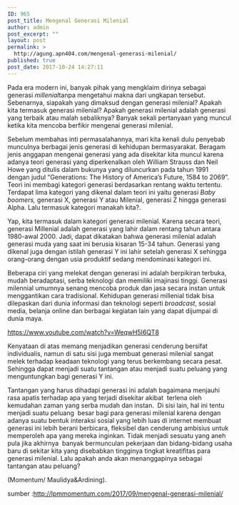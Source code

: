 ```yaml
---
ID: 965
post_title: Mengenal Generasi Milenial
author: admin
post_excerpt: ""
layout: post
permalink: >
  http://agung.apn404.com/mengenal-generasi-milenial/
published: true
post_date: 2017-10-24 14:27:11
---
```

Pada era modern ini, banyak pihak yang mengklaim dirinya sebagai generasi <em>millenial</em>tanpa mengetahui makna dari ungkapan tersebut. Sebenarnya, siapakah yang dimaksud dengan generasi milenial? Apakah kita termasuk generasi milenial? Apakah generasi milenial adalah generasi yang terbaik atau malah sebaliknya? Banyak sekali pertanyaan yang muncul ketika kita mencoba berfikir mengenai generasi milenial.

Sebelum membahas inti permasalahannya, mari kita kenali dulu penyebab munculnya berbagai jenis generasi di kehidupan bermasyarakat. Beragam jenis anggapan mengenai generasi yang ada disekitar kita muncul karena adanya teori generasi yang diperkenalkan oleh William Strauss dan Neil Howe yang ditulis dalam bukunya yang diluncurkan pada tahun 1991 dengan judul “Generations: The History of America’s Future, 1584 to 2069”. Teori ini membagi kategori generasi berdasarkan rentang waktu tertentu. Terdapat lima kategori yang dikenal dalam teori ini yaitu generasi <em>Baby boomers,</em> generasi X, generasi Y atau Milenial, generasi Z hingga generasi Alpha. Lalu termasuk kategori manakah kita?.

Yap, kita termasuk dalam kategori generasi milenial. Karena secara teori, generasi Millenial adalah generasi yang lahir dalam rentang tahun antara 1980-awal 2000. Jadi, dapat dikatakan bahwa generasi milenial adalah generasi muda yang saat ini berusia kisaran 15-34 tahun. Generasi yang dikenal juga dengan istilah generasi Y ini lahir setelah generasi X sehingga orang-orang dengan usia produktif sedang mendominasi kategori ini.

Beberapa ciri yang melekat dengan generasi ini adalah berpikiran terbuka, mudah beradaptasi, serba teknologi dan memiliki imajinasi tinggi. Generasi milennial umumnya senang mencoba produk dan jasa secara instan untuk menggantikan cara tradisional. Kehidupan generasi millenial tidak bisa dilepaskan dari dunia informasi dan teknologi seperti <em>broadcast</em>, sosial media, belanja online dan berbagai kegiatan lain yang dapat dijumpai di dunia maya.

https://www.youtube.com/watch?v=WeqwH5I6QT8

Kenyataan di atas memang menjadikan generasi cenderung bersifat individualis, namun di satu sisi juga membuat generasi milenial sangat melek terhadap keadaan teknologi yang terus berkembang secara pesat. Sehingga dapat menjadi suatu tantangan atau menjadi suatu peluang yang menguntungkan bagi generasi Y ini.

Tantangan yang harus dihadapi generasi ini adalah bagaimana menjauhi rasa apatis terhadap apa yang terjadi disekitar akibat  terlena oleh kemudahan zaman yang serba mudah dan instan.  Di sisi lain, hal ini tentu menjadi suatu peluang  besar bagi para generasi milenial karena dengan adanya suatu bentuk interaksi sosial yang lebih luas di internet membuat generasi ini lebih berani berbicara, fleksibel dan cenderung ambisius untuk memperoleh apa yang mereka inginkan. Tidak menjadi sesuatu yang aneh pula jika akhirnya  banyak bermunculan pekerjaan dan bidang-bidang usaha baru di sekitar kita yang disebabkan tingginya tingkat kreatifitas para generasi milenial. Lalu apakah anda akan menanggapinya sebagai tantangan atau peluang?

(Momentum/ Maulidya&amp;Ardining).

sumber :<a href="http://lpmmomentum.com/2017/09/mengenal-generasi-milenial/">http://lpmmomentum.com/2017/09/mengenal-generasi-milenial/</a>